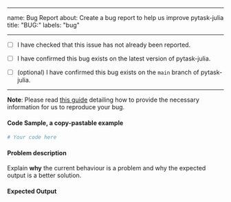 ______________________________________________________________________

name: Bug Report about: Create a bug report to help us improve pytask-julia title:
"BUG:" labels: "bug"

______________________________________________________________________

- [ ] I have checked that this issue has not already been reported.

- [ ] I have confirmed this bug exists on the latest version of pytask-julia.

- [ ] (optional) I have confirmed this bug exists on the `main` branch of pytask-julia.

______________________________________________________________________

**Note**: Please read
[this guide](https://matthewrocklin.com/blog/work/2018/02/28/minimal-bug-reports)
detailing how to provide the necessary information for us to reproduce your bug.

#### Code Sample, a copy-pastable example

```python
# Your code here
```

#### Problem description

Explain **why** the current behaviour is a problem and why the expected output is a
better solution.

#### Expected Output
